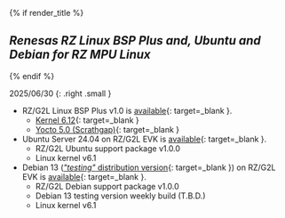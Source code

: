 {% if render_title %}

## *Renesas RZ Linux BSP Plus and, Ubuntu and Debian for RZ MPU Linux*

{% endif %}

2025/06/30
{: .right .small }

* RZ/G2L Linux BSP Plus v1.0 is [available](https://renesas-rz.github.io/rz_linux_bsp_plus/#whats-new){: target=_blank }.
    * [Kernel 6.12](https://www.kernel.org/doc/html/v6.12/){: target=_blank }
    * [Yocto 5.0 (Scrathgap)](https://docs.yoctoproject.org/next/migration-guides/release-5.0.html){: target=_blank }
* Ubuntu Server 24.04 on RZ/G2L EVK is [available](https://renesas-rz.github.io/rz_linux_distros/#whats-new){: target=_blank }.
    * RZ/G2L Ubuntu support package v1.0.0
    * Linux kernel v6.1
* Debian 13 ([*"testing"* distribution version](https://www.debian.org/releases/){: target=_blank }) on RZ/G2L EVK is [available](https://renesas-rz.github.io/rz_linux_distros/#whats-new){: target=_blank }.
    * RZ/G2L Debian support package v1.0.0
    * Debian 13 testing version weekly build (T.B.D.)
    * Linux kernel v6.1
